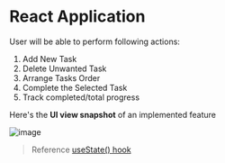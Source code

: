 # React Application

User will be able to perform following actions:
1. Add New Task
2. Delete Unwanted Task
3. Arrange Tasks Order
4. Complete the Selected Task
5. Track completed/total progress

Here's the __UI view snapshot__ of an implemented feature

![image](https://github.com/user-attachments/assets/43f52fde-dc2d-4606-9d5f-3ad30f3465a0)

> Reference [useState() hook](https://react.dev/reference/react/useState)
